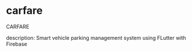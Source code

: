 # carfare

CARFARE

description:
Smart vehicle parking management system using FLutter with Firebase



